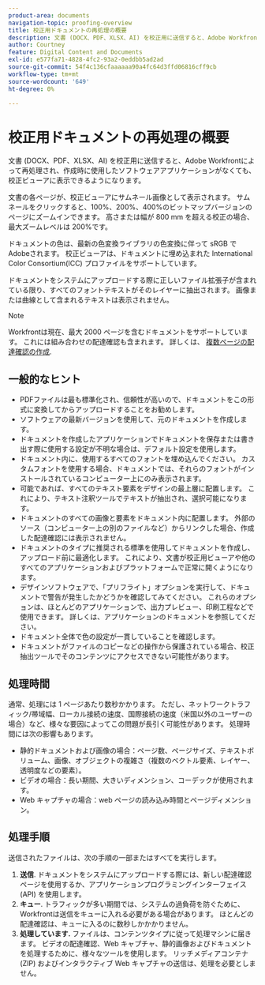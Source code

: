 ```yaml
---
product-area: documents
navigation-topic: proofing-overview
title: 校正用ドキュメントの再処理の概要
description: 文書 (DOCX、PDF、XLSX、AI) を校正用に送信すると、Adobe Workfrontによって再処理され、作成時に使用したソフトウェアアプリケーションがなくても、校正ビューアに表示できるようになります。
author: Courtney
feature: Digital Content and Documents
exl-id: e577fa71-4828-4fc2-93a2-0eddbb5ad2ad
source-git-commit: 54f4c136cfaaaaaa90a4fc64d3ffd06816cff9cb
workflow-type: tm+mt
source-wordcount: '649'
ht-degree: 0%

---
```


# 校正用ドキュメントの再処理の概要

文書 (DOCX、PDF、XLSX、AI) を校正用に送信すると、Adobe Workfrontによって再処理され、作成時に使用したソフトウェアアプリケーションがなくても、校正ビューアに表示できるようになります。 

文書の各ページが、校正ビューアにサムネール画像として表示されます。 サムネールをクリックすると、100%、200%、400%のビットマップバージョンのページにズームインできます。 高さまたは幅が 800 mm を超える校正の場合、最大ズームレベルは 200%です。

ドキュメントの色は、最新の色変換ライブラリの色変換に伴って sRGB でAdobeされます。 校正ビューアは、ドキュメントに埋め込まれた International Color Consortium(ICC) プロファイルをサポートしています。

ドキュメントをシステムにアップロードする際に正しいファイル拡張子が含まれている限り、すべてのフォントテキストがそのレイヤーに抽出されます。 画像または曲線として含まれるテキストは表示されません。

>[!NOTE]
>
>Workfrontは現在、最大 2000 ページを含むドキュメントをサポートしています。 これには組み合わせの配達確認も含まれます。 詳しくは、 [複数ページの配達確認の作成](../../../review-and-approve-work/proofing/creating-proofs-within-workfront/create-multi-page-proof.md).

## 一般的なヒント

* PDFファイルは最も標準化され、信頼性が高いので、ドキュメントをこの形式に変換してからアップロードすることをお勧めします。
* ソフトウェアの最新バージョンを使用して、元のドキュメントを作成します。
* ドキュメントを作成したアプリケーションでドキュメントを保存または書き出す際に使用する設定が不明な場合は、デフォルト設定を使用します。 
* ドキュメント内に、使用するすべてのフォントを埋め込んでください。 カスタムフォントを使用する場合、ドキュメントでは、それらのフォントがインストールされているコンピューター上にのみ表示されます。
* 可能であれば、すべてのテキスト要素をデザインの最上層に配置します。 これにより、テキスト注釈ツールでテキストが抽出され、選択可能になります。
* ドキュメントのすべての画像と要素をドキュメント内に配置します。 外部のソース（コンピューター上の別のファイルなど）からリンクした場合、作成した配達確認には表示されません。
* ドキュメントのタイプに推奨される標準を使用してドキュメントを作成し、アップロード前に最適化します。 これにより、文書が校正用ビューアや他のすべてのアプリケーションおよびプラットフォームで正常に開くようになります。
* デザインソフトウェアで、「プリフライト」オプションを実行して、ドキュメントで警告が発生したかどうかを確認してみてください。 これらのオプションは、ほとんどのアプリケーションで、出力プレビュー、印刷工程などで使用できます。 詳しくは、アプリケーションのドキュメントを参照してください。
* ドキュメント全体で色の設定が一貫していることを確認します。
* ドキュメントがファイルのコピーなどの操作から保護されている場合、校正抽出ツールでそのコンテンツにアクセスできない可能性があります。

## 処理時間

通常、処理には 1 ページあたり数秒かかります。 ただし、ネットワークトラフィック/帯域幅、ローカル接続の速度、国際接続の速度（米国以外のユーザーの場合）など、様々な要因によってこの問題が長引く可能性があります。 処理時間には次の影響もあります。

* 静的ドキュメントおよび画像の場合：ページ数、ページサイズ、テキストボリューム、画像、オブジェクトの複雑さ（複数のベクトル要素、レイヤー、透明度などの要素）。
* ビデオの場合：長い期間、大きいディメンション、コーデックが使用されます。
* Web キャプチャの場合：web ページの読み込み時間とページディメンション。

## 処理手順

送信されたファイルは、次の手順の一部またはすべてを実行します。

1. **送信**. ドキュメントをシステムにアップロードする際には、新しい配達確認ページを使用するか、アプリケーションプログラミングインターフェイス (API) を使用します。 
1. **キュー**. トラフィックが多い期間では、システムの過負荷を防ぐために、Workfrontは送信をキューに入れる必要がある場合があります。 ほとんどの配達確認は、キューに入るのに数秒しかかかりません。 
1. **処理しています.** ファイルは、コンテンツタイプに従って処理マシンに届きます。 ビデオの配達確認、Web キャプチャ、静的画像およびドキュメントを処理するために、様々なツールを使用します。 リッチメディアコンテナ (ZIP) およびインタラクティブ Web キャプチャの送信は、処理を必要としません。
